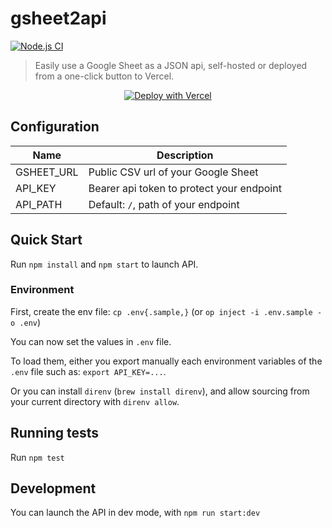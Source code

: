 # gsheet2api

[![Node.js CI](https://github.com/tiste/gsheet2api/actions/workflows/ci.yml/badge.svg)](https://github.com/tiste/gsheet2api/actions/workflows/ci.yml)

> Easily use a Google Sheet as a JSON api, self-hosted or deployed from a one-click button to Vercel.

<p align="center">
  <a href="https://vercel.com/new/clone?repository-url=https%3A%2F%2Fgithub.com%2Ftiste%2Fgsheet2api&env=GSHEET_URL,API_KEY"><img src="https://vercel.com/button" alt="Deploy with Vercel"/></a>
</p>

## Configuration

| Name       | Description                               |
| ---------- | ----------------------------------------- |
| GSHEET_URL | Public CSV url of your Google Sheet       |
| API_KEY    | Bearer api token to protect your endpoint |
| API_PATH   | Default: `/`, path of your endpoint       |

## Quick Start

Run `npm install` and `npm start` to launch API.

### Environment

First, create the env file: `cp .env{.sample,}` (or `op inject -i .env.sample -o .env`)

You can now set the values in `.env` file.

To load them, either you export manually each environment variables of the `.env` file such as: `export API_KEY=...`.

Or you can install `direnv` (`brew install direnv`), and allow sourcing from your current directory with `direnv allow`.

## Running tests

Run `npm test`

## Development

You can launch the API in dev mode, with `npm run start:dev`

